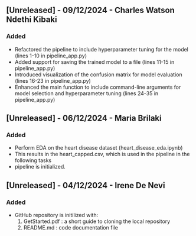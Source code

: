 ## [Unreleased] - 09/12/2024 - Charles Watson Ndethi Kibaki

### Added

- Refactored the pipeline to include hyperparameter tuning for the model (lines 1-10 in pipeline_app.py)
- Added support for saving the trained model to a file (lines 11-15 in pipeline_app.py)
- Introduced visualization of the confusion matrix for model evaluation (lines 16-23 in pipeline_app.py)
- Enhanced the main function to include command-line arguments for model selection and hyperparameter tuning (lines 24-35 in pipeline_app.py)


## [Unreleased] - 06/12/2024 - Maria Brilaki

### Added
- Perform EDA on the heart disease dataset (heart_disease_eda.ipynb)
- This results in the heart_capped.csv, which is used in the pipeline in the following tasks
- pipeline is initialized.


## [Unreleased] - 04/12/2024 - Irene De Nevi
### Added
- GitHub repository is initilized with:
    1. GetStarted.pdf : a short guide to cloning the local repository
    2. README.md : code documentation file